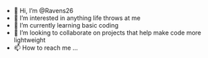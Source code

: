 - 👋 Hi, I’m @Ravens26
- 👀 I’m interested in anything life throws at me
- 🌱 I’m currently learning basic coding
- 💞️ I’m looking to collaborate on projects that help make code more lightweight
- 📫 How to reach me ...

<!---
Ravens26/Ravens26 is a ✨ special ✨ repository because its `README.md` (this file) appears on your GitHub profile.
You can click the Preview link to take a look at your changes.
--->
